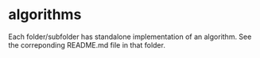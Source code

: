 algorithms
==========

Each folder/subfolder has standalone implementation of an algorithm. See the correponding README.md file in that folder.

